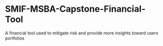 # SMIF-MSBA-Capstone-Financial-Tool
A financial tool used to mitigate risk and provide more insights toward users portfolios
